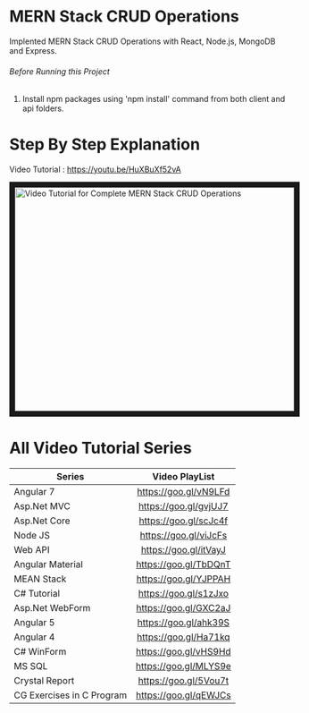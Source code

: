 # MERN Stack CRUD Operations
Implented MERN Stack CRUD Operations with React, Node.js, MongoDB and Express.

###### Before Running this Project
 1. Install npm packages using 'npm install' command from both client and api folders.

 # Step By Step Explanation

 Video Tutorial : https://youtu.be/HuXBuXf52vA
 
 <a href="http://www.youtube.com/watch?feature=player_embedded&v=HuXBuXf52vA
" target="_blank"><img src="http://img.youtube.com/vi/HuXBuXf52vA/0.jpg" 
alt="Video Tutorial for Complete MERN Stack CRUD Operations" width="500" height="400" border="10" /></a>


# All Video Tutorial Series
| Series        | Video PlayList          |
| ------------- |:-------------:|
| Angular 7|https://goo.gl/vN9LFd  |
| Asp.Net MVC|https://goo.gl/gvjUJ7  |
| Asp.Net Core|https://goo.gl/scJc4f  |
| Node JS|https://goo.gl/viJcFs  |
| Web API|https://goo.gl/itVayJ  |
| Angular Material|https://goo.gl/TbDQnT  |
| MEAN Stack|https://goo.gl/YJPPAH  |
| C# Tutorial|https://goo.gl/s1zJxo  |
| Asp.Net WebForm|https://goo.gl/GXC2aJ  |
| Angular 5|https://goo.gl/ahk39S  |
| Angular 4|https://goo.gl/Ha71kq  |
| C# WinForm|https://goo.gl/vHS9Hd  |
| MS SQL|https://goo.gl/MLYS9e  |
| Crystal Report|https://goo.gl/5Vou7t  |
| CG Exercises in C Program|https://goo.gl/qEWJCs  |
